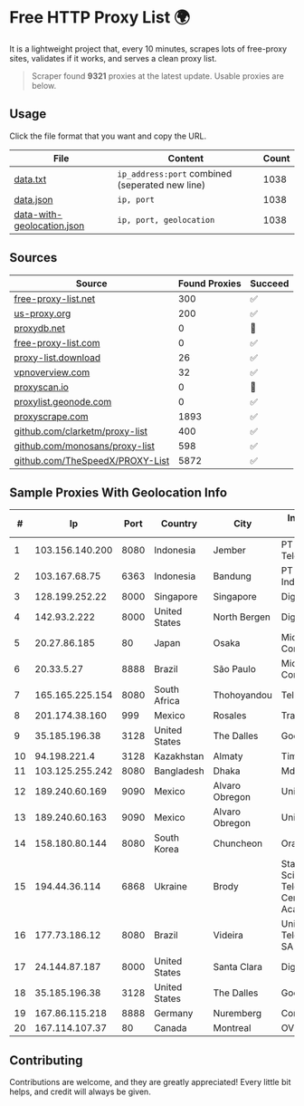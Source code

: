 
# Free HTTP Proxy List 🌍

It is a lightweight project that, every 10 minutes, scrapes lots of free-proxy sites, validates if it works, and serves a clean proxy list.


> Scraper found **9321** proxies at the latest update. Usable proxies are below.

## Usage

Click the file format that you want and copy the URL.


|File|Content|Count|
|----|-------|-----|
|[data.txt](https://raw.githubusercontent.com/themiralay/Proxy-List-World/master/data.txt)|`ip_address:port` combined (seperated new line)|1038|
|[data.json](https://raw.githubusercontent.com/themiralay/Proxy-List-World/master/data.json)|`ip, port`|1038|
|[data-with-geolocation.json](https://raw.githubusercontent.com/themiralay/Proxy-List-World/master/data-with-geolocation.json)|`ip, port, geolocation`|1038|

## Sources

|Source|Found Proxies|Succeed|
|------|-------------|-------|
|[free-proxy-list.net](https://free-proxy-list.net)|300|✅|
|[us-proxy.org](https://www.us-proxy.org)|200|✅|
|[proxydb.net](http://proxydb.net)|0|🚫|
|[free-proxy-list.com](https://free-proxy-list.com/?page=&port=&type%5B%5D=http&type%5B%5D=https&up_time=0&search=Search)|0|✅|
|[proxy-list.download](https://www.proxy-list.download/HTTP)|26|✅|
|[vpnoverview.com](https://vpnoverview.com/privacy/anonymous-browsing/free-proxy-servers)|32|✅|
|[proxyscan.io](https://www.proxyscan.io)|0|🚫|
|[proxylist.geonode.com](https://proxylist.geonode.com/api/proxy-list?limit=300&page=1&sort_by=lastChecked&sort_type=desc&protocols=http,https)|0|✅|
|[proxyscrape.com](https://api.proxyscrape.com/v2/?request=displayproxies&protocol=http&timeout=10000&country=all&ssl=all&anonymity=all)|1893|✅|
|[github.com/clarketm/proxy-list](https://raw.githubusercontent.com/clarketm/proxy-list/master/proxy-list-raw.txt)|400|✅|
|[github.com/monosans/proxy-list](https://raw.githubusercontent.com/monosans/proxy-list/main/proxies/http.txt)|598|✅|
|[github.com/TheSpeedX/PROXY-List](https://raw.githubusercontent.com/TheSpeedX/PROXY-List/master/http.txt)|5872|✅|


## Sample Proxies With Geolocation Info

|#|Ip|Port|Country|City|Internet Service Provider|
|-|--|----|-------|----|-------------------------|
|1|103.156.140.200|8080|Indonesia|Jember|PT Tekling Media Telematika|
|2|103.167.68.75|6363|Indonesia|Bandung|PT Kataji Nukami Indonesia|
|3|128.199.252.22|8000|Singapore|Singapore|DigitalOcean, LLC|
|4|142.93.2.222|8000|United States|North Bergen|DigitalOcean, LLC|
|5|20.27.86.185|80|Japan|Osaka|Microsoft Corporation|
|6|20.33.5.27|8888|Brazil|São Paulo|Microsoft Corporation|
|7|165.165.225.154|8080|South Africa|Thohoyandou|Telkom SA Ltd.|
|8|201.174.38.160|999|Mexico|Rosales|Transtelco Inc|
|9|35.185.196.38|3128|United States|The Dalles|Google LLC|
|10|94.198.221.4|3128|Kazakhstan|Almaty|TimeWeb Ltd.|
|11|103.125.255.242|8080|Bangladesh|Dhaka|Md Akramul Haider|
|12|189.240.60.169|9090|Mexico|Alvaro Obregon|Uninet S.A. de C.V.|
|13|189.240.60.163|9090|Mexico|Alvaro Obregon|Uninet S.A. de C.V.|
|14|158.180.80.144|8080|South Korea|Chuncheon|Oracle Corporation|
|15|194.44.36.114|6868|Ukraine|Brody|State Enterprise Scientific and Telecommunication Centre "Ukrainian Academic an|
|16|177.73.186.12|8080|Brazil|Videira|Unifique Telecomunicações SA|
|17|24.144.87.187|8000|United States|Santa Clara|DigitalOcean, LLC|
|18|35.185.196.38|3128|United States|The Dalles|Google LLC|
|19|167.86.115.218|8888|Germany|Nuremberg|Contabo GmbH|
|20|167.114.107.37|80|Canada|Montreal|OVH SAS|



## Contributing

Contributions are welcome, and they are greatly appreciated! Every
little bit helps, and credit will always be given.

